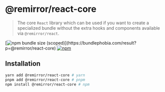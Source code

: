 # @remirror/react-core

> The core `React` library which can be used if you want to create a specialized bundle without the extra hooks and components available via `@remirror/react`.

[![npm bundle size (scoped)](https://img.shields.io/bundlephobia/minzip/@remirror/react-core.svg?)](https://bundlephobia.com/result?p=@remirror/react-core) [![npm](https://img.shields.io/npm/dm/@remirror/react-core.svg?&logo=npm)](https://www.npmjs.com/package/@remirror/react-core)

## Installation

```bash
yarn add @remirror/react-core # yarn
pnpm add @remirror/react-core # pnpm
npm install @remirror/react-core # npm
```
